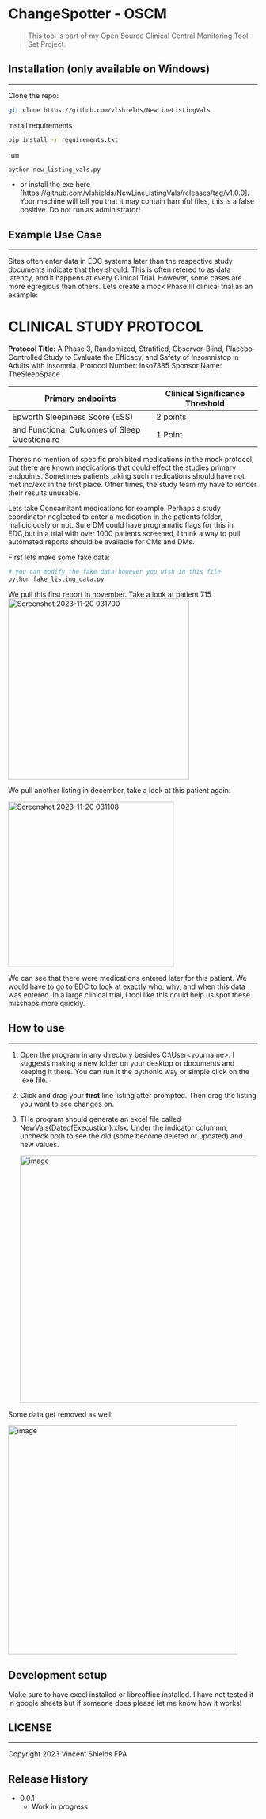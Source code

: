 # ChangeSpotter - OSCM
> This tool is part of my Open Source Clinical Central Monitoring Tool-Set Project.


## Installation (only available on Windows)
---------------------
Clone the repo:

```sh
git clone https://github.com/vlshields/NewLineListingVals
```
install requirements

```sh
pip install -r requirements.txt
```
run
```sh
python new_listing_vals.py
```
* or install the exe here [https://github.com/vlshields/NewLineListingVals/releases/tag/v1.0.0]. Your machine will tell you that it may contain harmful files, this is a false positive. Do not run as administrator! 

## Example Use Case
---------------------------------
Sites often enter data in EDC systems later than the respective study documents indicate that they should. This is often refered to as data latency, and it happens at every Clinical Trial.
However, some cases are more egregious than others. Lets create a mock Phase III clinical trial as an example:

# CLINICAL STUDY PROTOCOL
**Protocol Title:** A Phase 3, Randomized, Stratified, Observer-Blind, 
Placebo-Controlled Study to Evaluate the Efficacy, and Safety of Insomnistop in 
Adults with insomnia.
Protocol Number: inso7385
Sponsor Name: TheSleepSpace

| Primary endpoints| Clinical Significance Threshold|  
|--------------|-----------|
|  Epworth Sleepiness Score (ESS)|2 points|
| and Functional Outcomes of Sleep Questionaire| 1 Point| 



Theres no mention of specific prohibited medications in the mock protocol, but there are known medications that could effect the studies primary endpoints. Sometimes patients taking such medications
should have not met inc/exc in the first place. Other times, the study team my have to render their results unusable.

Lets take Concamitant medications for example. Perhaps a study coordinator neglected to enter a medication in the patients folder, maliciciously or not. Sure DM could have programatic flags for this in
EDC,but in a trial with over 1000 patients screened, I think a way to pull automated reports should be available for CMs and DMs.

First lets make some fake data:

```sh
# you can modify the fake data however you wish in this file
python fake_listing_data.py
```
We pull this first report in november. Take a look at patient 715
<img width="365" alt="Screenshot 2023-11-20 031700" src="https://github.com/vlshields/NewLineListingVals/assets/25306963/6d7782f0-7f83-4ffa-9ca4-da8b9f8e7e6d">

We pull another listing in december, take a look at this patient again: 

<img width="334" alt="Screenshot 2023-11-20 031108" src="https://github.com/vlshields/NewLineListingVals/assets/25306963/4d11345f-5af9-4f7d-8bda-df1129bbf53c">

We can see that there were medications entered later for this patient. We would have to go to EDC to look at exactly who, why, and when this data was entered. In a large clinical trial, I tool like this could help us spot
these misshaps more quickly.

## How to use
-------------------------
1. Open the program in any directory besides C:\User\<yourname>. I suggests making a new folder on your desktop or documents and keeping it there. You can run it the pythonic way or simple click on the .exe file.
2. Click and drag your **first** line listing after prompted. Then drag the listing you want to see changes on.
3. THe program should generate an excel file called NewVals{DateofExecustion}.xlsx. Under the indicator columnm, uncheck both to see the old (some become deleted or updated) and new values.

   <img width="500" alt="image" src="https://github.com/vlshields/NewLineListingVals/assets/25306963/c0ddfa89-3991-4807-9b36-d944916f2d97">

Some data get removed as well:

<img width="463" alt="image" src="https://github.com/vlshields/NewLineListingVals/assets/25306963/d01d81a2-0910-4535-96ac-ce61e9b0efd5">



## Development setup

Make sure to have excel installed or libreoffice installed. I have not tested it in google sheets but if someone does please let me know how it works!

## LICENSE 
----------------

Copyright 2023 Vincent Shields
FPA

## Release History

* 0.0.1
    * Work in progress


